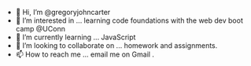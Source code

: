 - 👋 Hi, I’m @gregoryjohncarter
- 👀 I’m interested in ... learning code foundations with the web dev boot camp @UConn
- 🌱 I’m currently learning ... JavaScript
- 💞️ I’m looking to collaborate on ... homework and assignments.
- 📫 How to reach me ... email me on Gmail <gregoryjohncarter>. 

<!---
gregoryjohncarter/gregoryjohncarter is a ✨ special ✨ repository because its `README.md` (this file) appears on your GitHub profile.
You can click the Preview link to take a look at your changes.
--->
